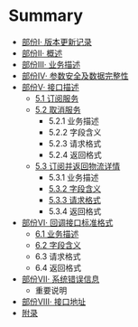 # Summary

* [部份Ⅰ· 版本更新记录](ban-ben-geng-xin-ji-lu.md)
* [部份Ⅱ· 概述](gai-shu.md)
* [部份Ⅲ· 业务描述](ye-wu-miao-shu.md)
* [部份Ⅳ· 参数安全及数据完整性](can-shu-an-quan-ji-shu-ju-wan-zheng-xing.md)
* [部份Ⅴ· 接口描述](jie-kou-miao-shu.md)
  * [5.1 订阅服务](jie-kou-miao-shu/zhong-yao-shuo-ming.md)
  * [5.2 取消服务](jie-kou-miao-shu/qu-xiao-fu-wu.md)
    * 5.2.1 业务描述
    * 5.2.2 字段含义
    * 5.2.3 请求格式
    * 5.2.4 返回格式
  * [5.3 订阅并返回物流详情](jie-kou-miao-shu/ding-yue-bing-fan-hui-wu-liu-xiang-qing.md)
    * 5.3.1 业务描述
    * [5.3.2 字段含义](jie-kou-miao-shu/ding-yue-bing-fan-hui-wu-liu-xiang-qing/532-zi-duan-han-yi.md)
    * [5.3.3 请求格式](jie-kou-miao-shu/ding-yue-bing-fan-hui-wu-liu-xiang-qing/533.md)
    * 5.3.4 返回格式
* [部份Ⅵ· 回调接口标准格式](hui-diao-jie-kou-biao-zhun-ge-shi.md)
  * [6.1 业务描述](hui-diao-jie-kou-biao-zhun-ge-shi/zhong-yao-shuo-ming.md)
  * [6.2 字段含义](hui-diao-jie-kou-biao-zhun-ge-shi/62-zi-duan-han-yi.md)
  * 6.3 请求格式
  * 6.4 返回格式
* [部份Ⅶ· 系统错误信息](xi-tong-cuo-wu-xin-xi.md)
  * 重要说明
* [部份Ⅷ· 接口地址](README.md)
* [附录](fu-jian.md)

